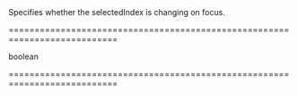 <!--**
/*-------------------------------------------
    Auto-generated file. Do not modify.
-------------------------------------------

**-->
<!--d-->Specifies whether the selectedIndex is changing on focus.<!--/d-->
===========================================================================
<!--hidden--><!--/hidden-->
<!--type-->boolean<!--/type-->
===========================================================================

<!--shortDescription-->

<!--/shortDescription-->

<!--fullDescription-->

<!--/fullDescription-->